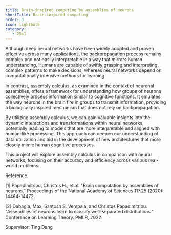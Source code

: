 ```yaml
---
title: Brain-inspired computing by assemblies of neurons
shortTitle: Brain-inspired computing
order: 3
icon: lightbulb
category:
   - 25s1
---
```


Although deep neural networks have been widely adopted and proven effective across many applications, the backpropagation process remains complex and not easily interpretable in a way that mirrors human understanding. Humans are capable of swiftly grasping and interpreting complex patterns to make decisions, whereas neural networks depend on computationally intensive methods for learning.


In contrast, assembly calculus, as examined in the context of neuronal assemblies, offers a framework for understanding how groups of neurons collectively process information similar to cognitive functions. It emulates the way neurons in the brain fire in groups to transmit information, providing a biologically inspired mechanism that does not rely on backpropagation.


By utilizing assembly calculus, we can gain valuable insights into the dynamic interactions and transformations within neural networks, potentially leading to models that are more interpretable and aligned with human-like processing. This approach can deepen our understanding of data utilization and aid in the development of new architectures that more closely mimic human cognitive processes.


This project will explore assembly calculus in comparison with neural networks, focusing on their accuracy and efficiency across various real-world problems.


Reference:

[1] Papadimitriou, Christos H., et al. "Brain computation by assemblies of neurons." Proceedings of the National Academy of Sciences 117.25 (2020): 14464-14472.

[2] Dabagia, Max, Santosh S. Vempala, and Christos Papadimitriou. "Assemblies of neurons learn to classify well-separated distributions." Conference on Learning Theory. PMLR, 2022.

Supervisor: Ting Dang